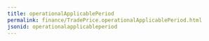 ```yaml
---
title: operationalApplicablePeriod
permalink: finance/TradePrice.operationalApplicablePeriod.html
jsonid: operationalapplicableperiod
---
```

